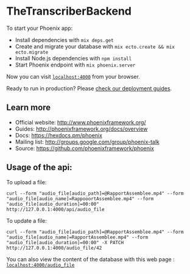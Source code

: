 # TheTranscriberBackend

To start your Phoenix app:

  * Install dependencies with `mix deps.get`
  * Create and migrate your database with `mix ecto.create && mix ecto.migrate`
  * Install Node.js dependencies with `npm install`
  * Start Phoenix endpoint with `mix phoenix.server`

Now you can visit [`localhost:4000`](http://localhost:4000) from your browser.

Ready to run in production? Please [check our deployment guides](http://www.phoenixframework.org/docs/deployment).

## Learn more

  * Official website: http://www.phoenixframework.org/
  * Guides: http://phoenixframework.org/docs/overview
  * Docs: https://hexdocs.pm/phoenix
  * Mailing list: http://groups.google.com/group/phoenix-talk
  * Source: https://github.com/phoenixframework/phoenix

## Usage of the api:

To upload a file:

`curl --form "audio_file[audio_path]=@RapportAssemblee.mp4" --form "audio_file[audio_name]=RappooortAssemblee.mp4" --form "audio_file[audio_duration]=00:00"  http://127.0.0.1:4000/api/audio_file`

To update a file:

`curl --form "audio_file[audio_path]=@RapportAssemblee.mp4" --form "audio_file[audio_name]=RapportAssemblee.mp4" --form "audio_file[audio_duration]=00:00" -X PATCH http://127.0.0.1:4000/audio_file/42`

You can also view the content of the database with this web page : [`localhost:4000/audio_file`](http://127.0.0.1:4000/audio_file)
